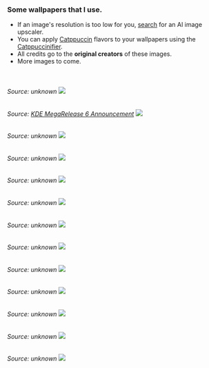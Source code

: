 ### Some wallpapers that I use.
- If an image's resolution is too low for you, [search](https://www.google.com/search?q=ai+image+upscale+free) for an AI image upscaler.
- You can apply [Catppuccin](https://github.com/catppuccin/catppuccin) flavors to your wallpapers using the [Catppuccinifier](https://github.com/lighttigerXIV/catppuccinifier).
- All credits go to the **original creators** of these images.
- More images to come.

<br>

###### Source: unknown ![](./images/Above-The-Clouds-Wallpaper.jpg)   

###### Source: [KDE MegaRelease 6 Announcement](https://kde.org/announcements/megarelease/6/) ![](images/mocha-hald16-dark.png)

###### Source: unknown ![](./images/aesthetic2.jpg)   

###### Source: unknown ![](./images/astronaut.png)   

###### Source: unknown ![](./images/cat-leaves.png)   

###### Source: unknown ![](./images/catppuccin.jpg)   

###### Source: unknown ![](./images/error.jpg)    

###### Source: unknown ![](./images/executable_nord.png)    

###### Source: unknown ![](./images/lantern.png)    

###### Source: unknown ![](./images/mountain.png)    

###### Source: unknown ![](./images/peakpx_23.jpg)    

###### Source: unknown ![](./images/street-tn.png)    

###### Source: unknown ![](./images/winter-wall2.png)    


[Catppuccin Discord]: https://discord.com/servers/907385605422448742
[Dominique van Velsen]: https://www.deviantart.com/dominique-van-velsen
